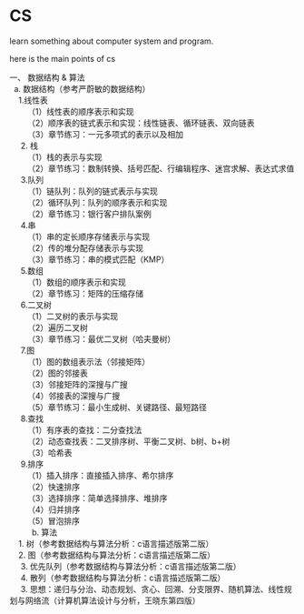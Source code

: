 # CS
learn something about computer system and program.

here is the main points of cs

一、 数据结构 & 算法 <br/>
   a. 数据结构（参考严蔚敏的数据结构）<br/>
      1.线性表<br/>
         （1）线性表的顺序表示和实现<br/>
         （2）顺序表的链式表示和实现：线性链表、循环链表、双向链表<br/>
         （3）章节练习：一元多项式的表示以及相加<br/>
      2. 栈<br/>
         （1）栈的表示与实现<br/>
         （2）章节练习：数制转换、括号匹配、行编辑程序、迷宫求解、表达式求值<br/>
      3.队列<br/>
         （1）链队列：队列的链式表示与实现<br/>
         （2）循环队列：队列的顺序表示和实现<br/>
         （2）章节练习：银行客户排队案例<br/>
      4.串<br/>
         （1）串的定长顺序存储表示与实现<br/>
         （2）传的堆分配存储表示与实现<br/>
         （3）章节练习：串的模式匹配（KMP）<br/>
      5.数组<br/>
         （1）数组的顺序表示和实现<br/>
         （2）章节练习：矩阵的压缩存储<br/>
      6.二叉树<br/>
         （1）二叉树的表示与实现<br/>
         （2）遍历二叉树<br/>
         （3）章节练习：最优二叉树（哈夫曼树）<br/>
      7.图<br/>
         （1）图的数组表示法（邻接矩阵）<br/>
         （2）图的邻接表<br/>
         （3）邻接矩阵的深搜与广搜<br/>
         （4）邻接表的深搜与广搜<br/>
         （5）章节练习：最小生成树、关键路径、最短路径<br/>
      8.查找<br/>
         （1）有序表的查找：二分查找法<br/>
         （2）动态查找表：二叉排序树、平衡二叉树、b树、b+树<br/>
         （3）哈希表<br/>
      9.排序<br/>
         （1）插入排序：直接插入排序、希尔排序<br/>
         （2）快速排序<br/>
         （3）选择排序：简单选择排序、堆排序<br/>
         （4）归并排序<br/>
         （5）冒泡排序<br />
         
   b. 算法<br/>
      1. 树（参考数据结构与算法分析：c语言描述版第二版）<br/>
      2. 图（参考数据结构与算法分析：c语言描述版第二版）<br/>
      3. 优先队列（参考数据结构与算法分析：c语言描述版第二版）<br/>
      4. 散列（参考数据结构与算法分析：c语言描述版第二版）<br/>
      3. 思想：递归与分治、动态规划、贪心、回溯、分支限界、随机算法、线性规划与网络流（计算机算法设计与分析，王晓东第四版）<br/>

